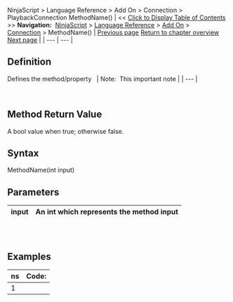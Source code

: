 ﻿
NinjaScript > Language Reference > Add On > Connection > PlaybackConnection
MethodName()
| << [Click to Display Table of Contents](playbackconnection.md) >> **Navigation:**     [NinjaScript](ninjascript-1.md) > [Language Reference](language_reference_wip-1.md) > [Add On](add_on-1.md) > [Connection](connection_class-1.md) > MethodName() | [Previous page](reloadallhistoricaldata-1.md) [Return to chapter overview](connection_class-1.md) [Next page](iinstrumentprovider_interface-1.md) |
| --- | --- |
## Definition
Defines the method/property
 
| Note:  This important note |
| --- |

 
## Method Return Value
A bool value when true; otherwise false.
 
## Syntax
MethodName(int input)
 
## Parameters
| input | An int which represents the method input |
| --- | --- |

## 
 
## Examples
| ns | Code: |
| --- | --- |
| 1 |  |
